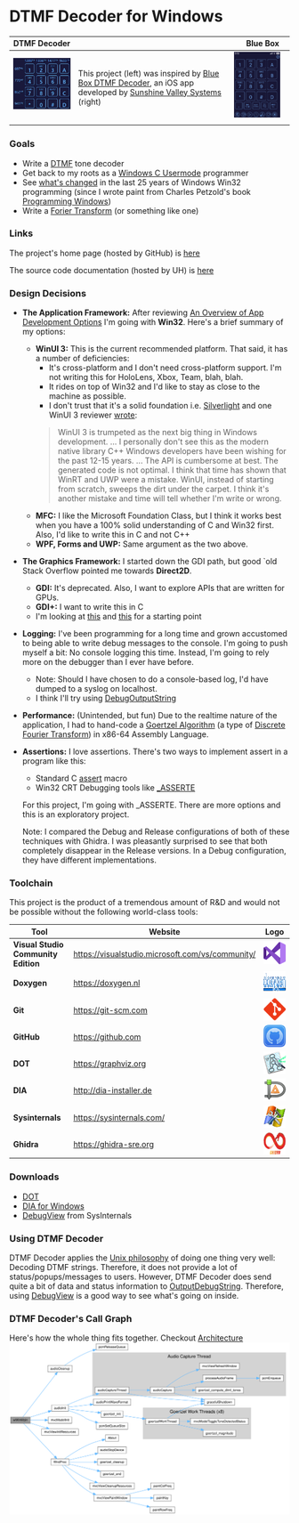 # DTMF Decoder for Windows

| DTMF Decoder                                                                                                                     |                                                                                                                                                                                                                                     | Blue Box                                                                                                                  |
|----------------------------------------------------------------------------------------------------------------------------------|-------------------------------------------------------------------------------------------------------------------------------------------------------------------------------------------------------------------------------------|---------------------------------------------------------------------------------------------------------------------------|
| <img src="images/DTMF_Decoder_Windows.jpg" style="width:200px; float: top; margin: 0 10px 10px 0;" alt="DTMF Decoder Windows"/> | This project (left) was inspired by [Blue Box DTMF Decoder](https://apps.apple.com/us/app/blue-box/id391832739), an iOS app developed by [Sunshine Valley Systems](http://www.sunshinevalleysystems.com/BlueBox/index.html) (right) | <img src="images/DTMF_Decoder_iOS.PNG" style="width:200px; float: right; margin: 0 10px 10px 0;" alt="DTMF Decoder iOS"/> |


### Goals
- Write a [DTMF](https://en.wikipedia.org/wiki/Dual-tone_multi-frequency_signaling) tone decoder
- Get back to my roots as a [Windows C Usermode](https://en.wikipedia.org/wiki/Windows_API) programmer
- See [what's changed](https://stackoverflow.com/questions/3121538/how-has-windows-api-changed-in-the-last-10-years)
  in the last 25 years of Windows Win32 programming (since I wrote paint from Charles Petzold's book [Programming Windows](https://www.amazon.com/Programming-Windows%C2%AE-Fifth-Developer-Reference/dp/157231995X))
- Write a [Forier Transform](https://en.wikipedia.org/wiki/Fourier_transform) (or something like one)

### Links
The project's home page (hosted by GitHub) is [here](https://github.com/marknelsonengineer/DTMF_Decoder)

The source code documentation (hosted by UH) is [here](https://www2.hawaii.edu/~marknels/DTMF_Decoder/)


### Design Decisions
- **The Application Framework:**  After reviewing [An Overview of App Development Options](https://learn.microsoft.com/en-us/windows/apps/get-started/?tabs=net-maui%2Cwindows-forms)
  I'm going with **Win32**.  Here's a brief summary of my options:
  - **WinUI 3:**  This is the current recommended platform.  That said, it has a number
    of deficiencies:
    - It's cross-platform and I don't need cross-platform support.  I'm not writing this for
      HoloLens, Xbox, Team, blah, blah.
    - It rides on top of Win32 and I'd like to stay as close to the machine as possible.
    - I don't trust that it's a solid foundation i.e. [Silverlight](https://www.neowin.net/news/former-microsoft-pm-silverlight-is-dead/)
      and one WinUI 3 reviewer [wrote](https://mariusbancila.ro/blog/2022/04/08/unwrapping-winui3-for-cpp/):
    > WinUI 3 is trumpeted as the next big thing in Windows development.  ... I personally don't see
      this as the modern native library C++ Windows developers have been wishing for the past
      12-15 years.  ... The API is cumbersome at best.  The generated code is not optimal.
      I think that time has shown that WinRT and UWP were a mistake.  WinUI, instead of
      starting from scratch, sweeps the dirt under the carpet.  I think it's another mistake
      and time will tell whether I'm write or wrong.
  - **MFC:**  I like the Microsoft Foundation Class, but I think it works best when
    you have a 100% solid understanding of C and Win32 first.  Also, I'd like to write this
    in C and not C++
  - **WPF, Forms and UWP:** Same argument as the two above.

- **The Graphics Framework:**  I started down the GDI path, but good `old Stack Overflow pointed me
  towards **Direct2D**.
  - **GDI:**  It's deprecated.  Also, I want to explore APIs that are written for GPUs.
  - **GDI+:**  I want to write this in C
  - I'm looking at [this](https://learn.microsoft.com/en-us/windows/win32/direct2d/getting-started-with-direct2d)
    and [this](https://bobobobo.wordpress.com/2008/01/31/how-to-create-a-basic-window-in-c/) for a starting point

- **Logging:** I've been programming for a long time and grown accustomed to being
  able to write debug messages to the console.  I'm going to push myself a bit:  No console logging this time.
  Instead, I'm going to rely more on the debugger than I ever have before.
  - Note:  Should I have chosen to do a console-based log, I'd have dumped to a syslog on localhost.
  - I think I'll try using [DebugOutputString](https://learn.microsoft.com/en-us/windows/win32/api/debugapi/nf-debugapi-outputdebugstringa)

- **Performance:** (Unintended, but fun) Due to the realtime nature of the 
  application, I had to hand-code a [Goertzel Algorithm](https://en.wikipedia.org/wiki/Goertzel_algorithm) 
  (a type of [Discrete Fourier Transform](https://en.wikipedia.org/wiki/Discrete_Fourier_transform)) 
  in x86-64 Assembly Language.

- **Assertions:** I love assertions.  There's two ways to implement assert in a program
  like this:
  - Standard C [assert](https://learn.microsoft.com/en-us/cpp/c-runtime-library/reference/assert-macro-assert-wassert?view=msvc-170) macro
  - Win32 CRT Debugging tools like [_ASSERTE](https://learn.microsoft.com/en-us/cpp/c-runtime-library/reference/assert-asserte-assert-expr-macros?view=msvc-170)

  For this project, I'm going with _ASSERTE.  There are more options and this 
  is an exploratory project.

  Note:  I compared the Debug and Release configurations of both of these techniques
  with Ghidra.  I was pleasantly surprised to see that both completely disappear in the
  Release versions.  In a Debug configuration, they have different implementations.

### Toolchain
This project is the product of a tremendous amount of R&D and would not be possible without the following world-class tools:

| Tool             | Website                     |                                                Logo                                                 |
|------------------|-----------------------------|:---------------------------------------------------------------------------------------------------:|
| **Visual Studio Community Edition**  | https://visualstudio.microsoft.com/vs/community/       |  <img src="images/Visual_Studio_Logo.png" style="height:40px; float: center; margin: 0 0 0 0;" alt="MSVC"/>   |
| **Doxygen**      | https://doxygen.nl          | <img src="images/logo_doxygen.png" style="height:40px; float: center; margin: 0 0 0 0;" alt="Doxygen"/> |
| **Git**          | https://git-scm.com         | <img src="images/logo_git.png" style="height:40px; float: center; margin: 0 0 0 0;" alt="Git"/>   |
| **GitHub**       | https://github.com          | <img src="images/logo_github.png" style="height:40px; float: center; margin: 0 0 0 0;" alt="Github"/>  |
| **DOT**          | https://graphviz.org        | <img src="images/dot.png" style="height:40px; float: center; margin: 0 0 0 0;" alt="Dot"/>  |
| **DIA**          | http://dia-installer.de     | <img src="images/dia.png" style="height:40px; float: center; margin: 0 0 0 0;" alt="Dia"/>  |
| **Sysinternals** | https://sysinternals.com/   | <img src="images/logo_sysinternals.png" style="height:40px; float: center; margin: 0 0 0 0;" alt="Sysinternals"/>  |
| **Ghidra**       | https://ghidra-sre.org      | <img src="images/logo_ghidra.png" style="height:40px; float: center; margin: 0 0 0 0;" alt="Ghidra"/>  |


### Downloads
- [DOT](https://graphviz.org/download/)
- [DIA for Windows](http://dia-installer.de/index.html.en)
- [DebugView](https://learn.microsoft.com/en-us/sysinternals/downloads/debugview) from SysInternals


### Using DTMF Decoder
DTMF Decoder applies the [Unix philosophy](https://en.wikipedia.org/wiki/Unix_philosophy) of doing one thing very well:  Decoding DTMF strings.   Therefore, it does not provide a lot of status/popups/messages to users.   However, DTMF Decoder does send quite a bit of data and status information to [OutputDebugString](https://learn.microsoft.com/en-us/windows/win32/api/debugapi/nf-debugapi-outputdebugstringa).  Therefore, using [DebugView](https://learn.microsoft.com/en-us/sysinternals/downloads/debugview) is a good way to see what's going on inside.


### DTMF Decoder's Call Graph

Here's how the whole thing fits together.  Checkout [Architecture](ARCHITECTURE.md)
![DTMF Decoder's Call Graph](./images/Call_Graph.svg)
